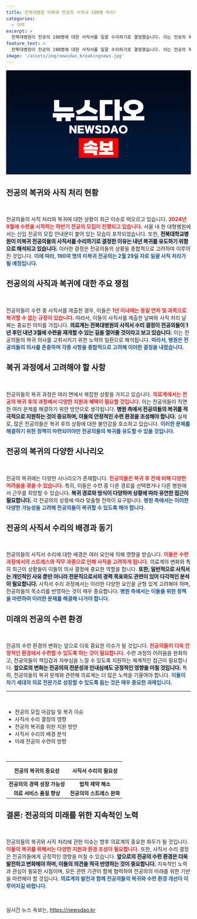 ```yaml
---
title: 전북대병원 미복귀 전공의 사직서 190명 처리!
categories:
  - 의학
excerpt: >
  전북대병원이 전공의 190명에 대한 사직서를 일괄 수리하기로 결정했습니다. 이는 전공의 복귀를 유도하기 위한 조치로, 내년 3월 수련 재개가 가능해질 전망입니다. 이로써 의료계의 긴장이 높아집니다!
feature_text: >
  전북대병원이 전공의 190명에 대한 사직서를 일괄 수리하기로 결정했습니다. 이는 전공의 복귀를 유도하기 위한 조치로, 내년 3월 수련 재개가 가능해질 전망입니다. 이로써 의료계의 긴장이 높아집니다!
image: '/assets/img/newsdao_breakingnews.jpg'
---
```


<p><img src="/assets/img/newsdao_breakingnews.jpg" alt="implanttips 속보" /></p>

<h2 data-ke-size="size26">전공의 복귀와 사직 처리 현황</h2>

<p data-ke-size="size16">&nbsp;</p>

<p>전공의들의 사직 처리와 복귀에 대한 상황이 최근 이슈로 떠오르고 있습니다. <b><span style="color: #ee2323;">2024년 9월에 수련을 시작하는 하반기 전공의 모집이 진행되고 있습니다.</span></b> 서울 내 한 대형병원에서는 신입 전공의 모집 안내문이 붙어 있는 모습이 포착되었습니다. 또한, <b><span style="background-color: #21538527;">전북대학교병원이 미복귀 전공의들의 사직서를 수리하기로 결정한 이유는 내년 복귀를 유도하기 위함으로 해석되고 있습니다.</span></b> 이러한 결정은 전공의들의 상황을 종합적으로 고려하여 이루어진 것입니다. <b><span style="color: #1a5490;">이에 따라, 190여 명의 미복귀 전공의는 2월 29일 자로 일괄 사직 처리가 될 예정입니다.</span></b> </p>

<h2 data-ke-size="size26">전공의의 사직과 복귀에 대한 주요 쟁점</h2>

<p data-ke-size="size16">&nbsp;</p>

<p>전공의들이 수련 중 사직서를 제출한 경우, 이들은 <b><span style="color: #ee2323;">1년 이내에는 동일 연차 및 과목으로 복귀할 수 없는 규정이 있습니다.</span></b> 따라서, 이들이 사직서를 제출한 날짜와 사직 처리 날짜는 중요한 의미를 가집니다. <b><span style="background-color: #21538527;">의료계는 전북대병원의 사직서 수리 결정이 전공의들이 1년 후인 내년 3월에 수련을 재개할 수 있는 길을 열어줄 것이라고 보고 있습니다.</span></b> 이는 전공의들의 복귀 의사를 고취시키기 위한 노력의 일환으로 해석됩니다. <b><span style="color: #1a5490;">따라서, 병원은 전공의들의 의사를 존중하며 각종 사항을 종합적으로 고려해 이러한 결정을 내렸습니다.</span></b></p>

<h2 data-ke-size="size26">복귀 과정에서 고려해야 할 사항</h2>

<p data-ke-size="size16">&nbsp;</p>

<p>전공의들의 복귀 과정은 여러 면에서 복잡한 상황을 가지고 있습니다. <b><span style="color: #ee2323;">의료계에서는 전공의 복귀 후의 과정에서 다양한 지원과 혜택이 필요할 것입니다.</span></b> 이는 전공의들이 직면한 여러 문제를 해결하기 위한 방안으로 생각됩니다. <b><span style="background-color: #21538527;">병원 측에서 전공의들의 복귀를 적극적으로 지원하는 것이 중요하며, 이들의 안정적인 수련 환경을 조성해야 합니다.</span></b> 실제로, 많은 전공의들은 복귀 후의 상황에 대한 불안감을 호소하고 있습니다. <b><span style="color: #1a5490;">이러한 문제를 해결하기 위한 정책이 마련되어야만 전공의들의 복귀를 유도할 수 있을 것입니다.</span></b></p>

<h2 data-ke-size="size26">전공의 복귀의 다양한 시나리오</h2>

<p data-ke-size="size16">&nbsp;</p>

<p>전공의 복귀에는 다양한 시나리오가 존재합니다. <b><span style="color: #ee2323;">전공의들은 복귀 후 전에 비해 다양한 어려움을 겪을 수 있습니다.</span></b> 특히, 이들은 수련 중 다른 경로를 선택했거나 다른 병원에서 근무를 희망할 수 있습니다. <b><span style="background-color: #21538527;">복귀 경로와 방식이 다양하며 상황에 따라 유연한 접근이 필요합니다.</span></b> 각 전공의의 상황에 따라 맞춤형 전략이 요구됩니다. <b><span style="color: #1a5490;">병원 측에서는 이러한 다양한 가능성을 고려해 전공의들이 복귀할 수 있도록 해야 합니다.</span></b></p>

<h2 data-ke-size="size26">전공의 사직서 수리의 배경과 동기</h2>

<p data-ke-size="size16">&nbsp;</p>

<p>전공의들의 사직서 수리에 대한 배경은 여러 요인에 의해 영향을 받습니다. <b><span style="color: #ee2323;">이들은 수련 과정에서의 스트레스와 직무 과중으로 인해 사직을 고려하게 됩니다.</span></b> 의료계의 변화와 특히 최근의 상황들이 이들의 의사 결정에 중요한 역할을 합니다. <b><span style="background-color: #21538527;">또한, 일반적으로 사직서는 개인적인 사유 뿐만 아니라 전문직으로서의 경력 목표와도 관련이 있어 다각적인 분석이 필요합니다.</span></b> 사직서 수리 과정에서는 이러한 다양한 요인을 균형 있게 고려해야 하며, 전공의들의 목소리를 반영하는 것이 매우 중요합니다. <b><span style="color: #1a5490;">병원 측에서는 이들을 위한 정책을 마련하여 이러한 문제를 해결해 나가야 합니다.</span></b></p>

<h2 data-ke-size="size26">미래의 전공의 수련 환경</h2>

<p data-ke-size="size16">&nbsp;</p>

<p>전공의 수련 환경의 변화는 앞으로 더욱 중요한 이슈가 될 것입니다. <b><span style="color: #ee2323;">전공의들이 더욱 안정적인 환경에서 수련할 수 있도록 하는 것이 필요합니다.</span></b> 수련 과정의 어려움을 완화하고, 전공의들이 책임감과 자부심을 느낄 수 있도록 지원하는 체계적인 접근이 필요합니다. <b><span style="background-color: #21538527;">앞으로의 변화는 전공의의 전문성과 인내심에도 긍정적인 영향을 미칠 것입니다.</span></b> 특히, 전공의들의 복귀 문제와 관련해 의료계는 더 많은 노력을 기울여야 합니다. <b><span style="color: #1a5490;">이들이 차기 세대의 의료 전문가로 성장할 수 있도록 돕는 것은 매우 중요한 과제입니다.</span></b></p>

<hr>

<p data-ke-size="size16">&nbsp;</p>

<ul>
    <li>전공의 모집 마감일 및 복귀 이슈</li>
    <li>사직서 수리 결정의 영향</li>
    <li>전공의 복귀를 위한 지원 방안</li>
    <li>사직서 수리의 배경 분석</li>
    <li>미래 전공의 수련의 방향</li>
</ul>

<p data-ke-size="size16">&nbsp;</p>

<table style="width: 100%; border-collapse: collapse;">
    <thead>
        <tr>
            <th style="text-align: center; height: 40px;">전공의 복귀의 중요성</th>
            <th style="text-align: center; height: 40px;">사직서 수리의 필요성</th>
        </tr>
    </thead>
    <tbody>
        <tr>
            <td style="text-align: center; height: 17px;"><b>전공의의 경력 성장 가능성</b></td>
            <td style="text-align: center; height: 17px;"><b>법적 제약 해소</b></td>
        </tr>
        <tr>
            <td style="text-align: center; height: 17px;"><b>의료 서비스 품질 향상</b></td>
            <td style="text-align: center; height: 17px;"><b>전공의의 스트레스 완화</b></td>
        </tr>
    </tbody>
</table>

<h2 data-ke-size="size26">결론: 전공의의 미래를 위한 지속적인 노력</h2>

<p data-ke-size="size16">&nbsp;</p>

<p>전공의들의 복귀와 사직 처리에 관한 이슈는 향후 의료계의 중요한 화두가 될 것입니다. <b><span style="color: #ee2323;">이들의 복귀를 위해서는 다양한 지원과 환경 조성이 필요합니다.</span></b> 또한, 사직서 수리 결정은 전공의들에게 긍정적인 영향을 미칠 수 있습니다. <b><span style="background-color: #21538527;">앞으로의 전공의 수련 환경은 더욱 발전하고 변화해야 하며, 이들의 의견을 적극 반영하는 것이 중요합니다.</span></b> 지속적인 노력과 관심이 필요한 시점이며, 모든 관련 기관이 함께 협력하여 전공의의 미래를 위한 기반을 마련해야 할 것입니다. <b><span style="color: #1a5490;">의료계의 발전과 함께 전공의들의 복귀와 수련 환경 개선이 이루어지길 바랍니다.</span></b> </p>

<p data-ke-size="size16">&nbsp;</p>
실시간 뉴스 속보는, <a href="https://newsdao.kr" rel="dofollow">https://newsdao.kr</a>



